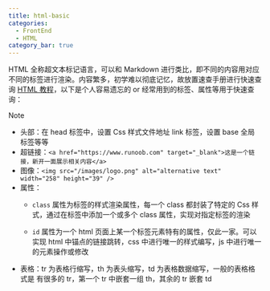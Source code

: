 ```yaml
---
title: html-basic
categories: 
  - FrontEnd
  - HTML
category_bar: true
---
```


HTML 全称超文本标记语言，可以和 Markdown 进行类比，即不同的内容用对应不同的标签进行渲染。内容繁多，初学难以彻底记忆，故放置速查手册进行快速查询 [HTML 教程](https://www.runoob.com/html/html5-intro.html)，以下是个人容易遗忘的 or 经常用到的标签、属性等用于快速查询：

> [!note]
>
> - 头部：在 head 标签中，设置 Css 样式文件地址 link 标签，设置 base 全局标签等等
> - 超链接：`<a href="https://www.runoob.com" target="_blank">这是一个链接，新开一面展示相关内容</a>`
> - 图像：`<img src="/images/logo.png" alt="alternative text" width="258" height="39" />`
> - 属性：
>     - `class` 属性为标签的样式渲染属性，每一个 class 都封装了特定的 Css 样式，通过在标签中添加一个或多个 class 属性，实现对指定标签的渲染
>
>     - `id` 属性为一个 html 页面上某一个标签元素特有的属性，仅此一家。可以实现 html 中锚点的链接跳转，css 中进行唯一的样式编写，js 中进行唯一的元素操作或修改
> - 表格：tr 为表格行缩写，th 为表头缩写，td 为表格数据缩写，一般的表格格式是 有很多的 tr，第一个 tr 中嵌套一组 th，其余的 tr 嵌套 td